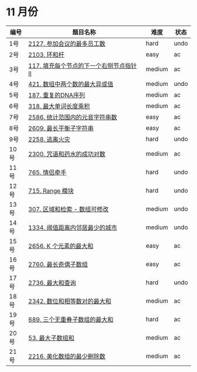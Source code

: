 # 11 月份

**编号**|**题目名称**|**难度**|**状态**
--------|------------|--------|--------
1号|[2127. 参加会议的最多员工数](./第1题%202127.%20参加会议的最多员工数)|hard|undo
2号|[2103. 环和杆](./第2题%202103.%20环和杆)|easy|ac
3号|[117. 填充每个节点的下一个右侧节点指针 II](./第3题%20117.%20填充每个节点的下一个右侧节点指针%20II)|medium|ac
4号|[421. 数组中两个数的最大异或值](./第4题%20421.%20数组中两个数的最大异或值)|medium|undo
5号|[187. 重复的DNA序列](./第5题%20187.%20重复的DNA序列)|medium|ac
6号|[318. 最大单词长度乘积](./第6题%20318.%20最大单词长度乘积)|medium|ac
7号|[2586. 统计范围内的元音字符串数](./第7题%202586.%20统计范围内的元音字符串数)|easy|ac
8号|[2609. 最长平衡子字符串](./第8题%202609.%20最长平衡子字符串)|easy|ac
9号|[2258. 逃离火灾](./第9题%202258.%20逃离火灾)|hard|undo
10号|[2300. 咒语和药水的成功对数](./第10题%202300.%20咒语和药水的成功对数)|medium|ac
11号|[765. 情侣牵手](./第11题%20765.%20情侣牵手)|hard|undo
12号|[715. Range 模块](./第12题%20715.%20Range%20模块)|hard|undo
13号|[307. 区域和检索 - 数组可修改](./第13题%20307.%20区域和检索%20-%20数组可修改)|medium|undo
14号|[1334. 阈值距离内邻居最少的城市](./第14题%201334.%20阈值距离内邻居最少的城市)|medium|undo
15号|[2656. K 个元素的最大和](./第15题%202656.%20K%20个元素的最大和)|easy|ac
16号|[2760. 最长奇偶子数组](./第16题%202760.%20最长奇偶子数组)|easy|ac
17号|[2736. 最大和查询](./第17题%202736.%20最大和查询)|hard|undo
18号|[2342. 数位和相等数对的最大和](./第18题%202342.%20数位和相等数对的最大和)|medium|ac
19号|[689. 三个无重叠子数组的最大和](./第19题%20689.%20三个无重叠子数组的最大和)|hard|ac
20号|[53. 最大子数组和](./第20题%2053.%20最大子数组和)|medium|ac
21号|[2216. 美化数组的最少删除数](./第21题%202216.%20美化数组的最少删除数)|medium|ac
